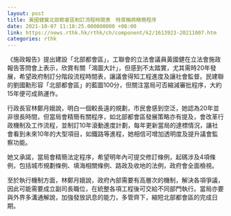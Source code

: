 ```yaml
---
layout: post
title: 黃國健冀北部都會區制訂流程時間表　特首稱將精簡程序
date: 2021-10-07 11:18:25.000000000 +08:00
link: https://news.rthk.hk/rthk/ch/component/k2/1613923-20211007.htm
categories: rthk
---
```


《施政報告》提出建設「北部都會區」，工聯會的立法會議員黃國健在立法會施政報告答問會上表示，欣賞有關「鴻圖大計」，但感到不太踏實，尤其需時20年發展，希望政府制訂分階段流程時間表，讓議會得知工程進度及讓社會監督。民建聯的劉國勳形容「北部都會區」的藍圖100分，但關注當局可否縮減審批程序，大約15年便可成熟運作。

行政長官林鄭月娥說，明白一個較長遠的規劃，市民會感到空泛，她認為20年並非很長時間，但當局會精簡有關程序，如北部都會區發展策略亦有提及，會改革行政機制及工作流程，並制訂10年滾動進度計劃，每年更新當局的達標情況，讓社會看到未來10年的大型項目，如鐵路等進程，她相信可增加透明度及提升議會監察功能。

她又承諾，當局會精簡法定程序，希望明年內可提交修訂條例，起碼涉及4項條例，包括城市規劃條例、填海相關條例、路政及收地的法例，政府會全面檢視。

至於執行機制方面，林鄭月娥說，政府內部需要有高層次的機制，解決各項爭議，因此可能需要成立副司長職位，在統整各項工程後可交給不同部門執行。當局亦要與外界多溝通解說，加強發放訊息的能力，多管齊下，縮短北部都會區的完成日期。
